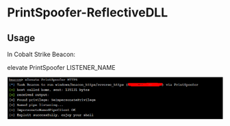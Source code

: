 # PrintSpoofer-ReflectiveDLL

## Usage
In Cobalt Strike Beacon:

elevate PrintSpoofer LISTENER_NAME



![](img/images.png)
